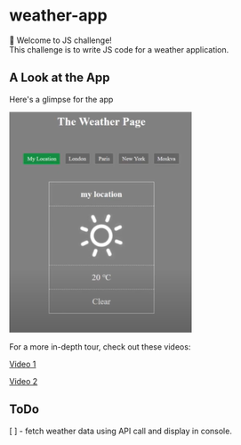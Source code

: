 # weather-app


👋 Welcome to JS challenge! <br />
This challenge is to write JS code for a weather application.

## A Look at the App

Here's a glimpse for the app

![app final look](./images/weather-app.png)

For a more in-depth tour, check out these videos:

[Video 1](https://www.youtube.com/watch?v=2ZEsqVrI8mQ)

[Video 2](https://www.youtube.com/watch?v=R5Py7UVAc44)

## ToDo

[ ] - fetch weather data using API call and display in console. <br />
